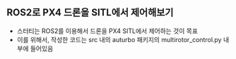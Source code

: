 ## ROS2로 PX4 드론을 SITL에서 제어해보기
- 스터티는 ROS2를 이용해서 드론을 PX4 SITL에서 제어하는 것이 목표
- 이를 위해서, 작성한 코드는 src 내의 auturbo 패키지의 multirotor_control.py 내부에 들어있음
